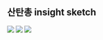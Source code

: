 ## 산탄총 insight sketch
<img src="https://user-images.githubusercontent.com/39179946/211975336-92a9b399-f141-46c2-a5b0-90deb21011bc.jpg"></img>
<img src="https://user-images.githubusercontent.com/39179946/211975354-3a2ac61d-411d-4740-8a98-02f06da151a0.jpg"></img>
<img src="https://user-images.githubusercontent.com/39179946/211975364-43ad3681-3e26-46ff-88de-090ad2881cc5.jpg"></img>
